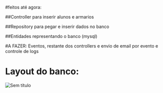 #feitos até agora:

##Controller para inserir alunos e armarios

##Repository para pegar e inserir dados no banco

##Entidades representando o banco (mysql)

#A FAZER: Eventos, restante dos controllers e envio de email por evento e controle de logs

# Layout do banco:

![Sem título](https://user-images.githubusercontent.com/95888470/175426539-f5718661-f3e4-402b-92cd-f0b41b01faad.png)
